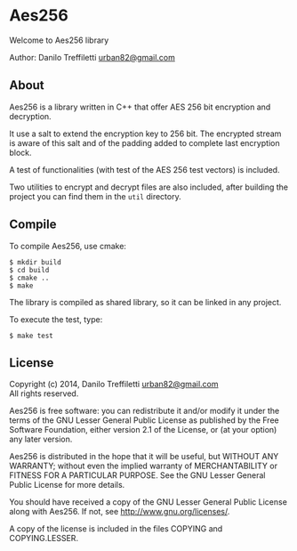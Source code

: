# Aes256

Welcome to Aes256 library

Author: Danilo Treffiletti <urban82@gmail.com>

## About

Aes256 is a library written in C++ that offer AES 256 bit encryption
and decryption.

It use a salt to extend the encryption key to 256 bit. The encrypted
stream is aware of this salt and of the padding added to complete last
encryption block.

A test of functionalities (with test of the AES 256 test vectors) is
included.

Two utilities to encrypt and decrypt files are also included, after building the project you can find them in the `util` directory.


## Compile

To compile Aes256, use cmake:

```shell
$ mkdir build
$ cd build
$ cmake ..
$ make
```

The library is compiled as shared library, so it can be linked in any
project.

To execute the test, type:

```shell
$ make test
```

## License

Copyright (c) 2014, Danilo Treffiletti <urban82@gmail.com>  
All rights reserved.

Aes256 is free software: you can redistribute it and/or modify
it under the terms of the GNU Lesser General Public License as
published by the Free Software Foundation, either version 2.1
of the License, or (at your option) any later version.

Aes256 is distributed in the hope that it will be useful,
but WITHOUT ANY WARRANTY; without even the implied warranty of
MERCHANTABILITY or FITNESS FOR A PARTICULAR PURPOSE. See the
GNU Lesser General Public License for more details.

You should have received a copy of the GNU Lesser General Public
License along with Aes256.
If not, see <http://www.gnu.org/licenses/>.

A copy of the license is included in the files COPYING and COPYING.LESSER.
